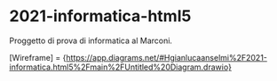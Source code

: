 # 2021-informatica-html5
Proggetto di prova di informatica al Marconi.


[Wireframe] = {https://app.diagrams.net/#Hgianlucaanselmi%2F2021-informatica.html5%2Fmain%2FUntitled%20Diagram.drawio}
